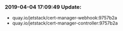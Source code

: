 ### 2019-04-04 17:09:49 Update:

- quay.io/jetstack/cert-manager-webhook:9757b2a
- quay.io/jetstack/cert-manager-controller:9757b2a

